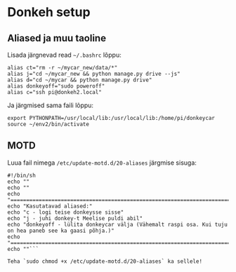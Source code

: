 # Donkeh setup

## Aliased ja muu taoline
Lisada järgnevad read `~/.bashrc` lõppu:
```
alias ct="rm -r ~/mycar_new/data/*"
alias j="cd ~/mycar_new && python manage.py drive --js"
alias d="cd ~/mycar && python manage.py drive"
alias donkeyoff="sudo poweroff"
alias c="ssh pi@donkeh2.local"
```

Ja järgmised sama faili lõppu:
```
export PYTHONPATH=/usr/local/lib:/usr/local/lib:/home/pi/donkeycar
source ~/env2/bin/activate
```

## MOTD
Luua fail nimega `/etc/update-motd.d/20-aliases` järgmise sisuga:
```
#!/bin/sh
echo ""
echo ""
echo "=================================================================================================="
echo "Kasutatavad aliased:"
echo "c - logi teise donkeysse sisse"
echo "j - juhi donkey-t Meelise puldi abil"
echo "donkeyoff - lülita donkeycar välja (Vähemalt raspi osa. Kui tuju on hea paneb see ka gaasi põhja.)"
echo "=================================================================================================="
echo ""```

Teha `sudo chmod +x /etc/update-motd.d/20-aliases` ka sellele!
